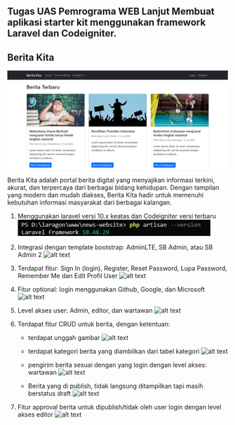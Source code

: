## Tugas UAS Pemrograma WEB Lanjut Membuat aplikasi starter kit menggunakan framework Laravel dan Codeigniter.

## Berita Kita
![alt text](https://github.com/samuelalfredosilla/news-website/blob/main/image.png?raw=true)
Berita Kita adalah portal berita digital yang menyajikan informasi terkini, akurat, dan terpercaya dari berbagai bidang kehidupan. Dengan tampilan yang modern dan mudah diakses, Berita Kita hadir untuk memenuhi kebutuhan informasi masyarakat dari berbagai kalangan.

1. Menggunakan laravel versi 10.x keatas dan Codeigniter versi terbaru
![alt text](https://github.com/samuelalfredosilla/news-website/blob/main/1.jpg?raw=true)

2. Integrasi dengan template bootstrap: AdminLTE, SB Admin, atau SB Admin 2
![alt text](?raw=true)

3. Terdapat fitur: Sign In (login), Register, Reset Password, Lupa Password, Remember Me dan Edit Profil User
![alt text](?raw=true)

4. Fitur optional: login menggunakan Github, Google, dan Microsoft 
![alt text](?raw=true)

5. Level akses user: Admin, editor, dan wartawan
![alt text](?raw=true)

6. Terdapat fitur CRUD untuk berita, dengan ketentuan:
     - terdapat unggah gambar
       ![alt text](?raw=true)
       
     - terdapat kategori berita yang diambilkan dari tabel kategori
       ![alt text](?raw=true)
       
     - pengirim berita sesuai dengan yang login dengan level akses: wartawan
       ![alt text](?raw=true)
       
     - Berita yang di publish, tidak langsung ditampilkan tapi masih berstatus draft
       ![alt text](?raw=true)
       
 7. Fitur approval berita untuk dipublish/tidak oleh user login dengan level akses editor
    ![alt text](?raw=true)
    
